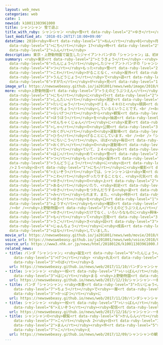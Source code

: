 ```yaml
---
layout: web_news
categories: web
cate: 1
newsid: k10011303961000
title: シャンシャン 雪で遊ぶ
title_with_ruby: シャンシャン <ruby>雪<rt data-ruby-level="2">ゆき</rt></ruby>で<ruby>遊<rt data-ruby-level="3">あそ</rt></ruby>ぶ
last_modified_at: '2018-01-26T17:18:00+09:00'
datetime: 2018<ruby>年<rt data-ruby-level="1">ねん</rt></ruby>01<ruby>月<rt data-ruby-level="1">がつ</rt></ruby>26<ruby>日<rt
  data-ruby-level="1">にち</rt></ruby> 17<ruby>時<rt data-ruby-level="2">じ</rt></ruby>18<ruby>分<rt
  data-ruby-level="2">ふん</rt></ruby>
description: 東京・上野動物園で誕生したジャイアントパンダの「シャンシャン」は、初めて積もった雪にも怖がることなく、屋外の運動場で遊ぶ姿が見られています。
summary: <ruby>東京<rt data-ruby-level="2">とうきょう</rt></ruby>・<ruby>上野動物園<rt data-ruby-level="3">うえのどうぶつえん</rt></ruby>で<ruby>誕生<rt
  data-ruby-level="6">たんじょう</rt></ruby>したジャイアントパンダの「シャンシャン」は、<ruby>初<rt data-ruby-level="4">はじ</rt></ruby>めて<ruby>積<rt
  data-ruby-level="4">つ</rt></ruby>もった<ruby>雪<rt data-ruby-level="2">ゆき</rt></ruby>にも<ruby>怖<rt
  data-ruby-level="7">こわ</rt></ruby>がることなく、<ruby>屋外<rt data-ruby-level="3">おくがい</rt></ruby>の<ruby>運動場<rt
  data-ruby-level="3">うんどうじょう</rt></ruby>で<ruby>遊<rt data-ruby-level="3">あそ</rt></ruby>ぶ<ruby>姿<rt
  data-ruby-level="6">すがた</rt></ruby>が<ruby>見<rt data-ruby-level="1">み</rt></ruby>られています。
image_url: https://newswebeasy.github.io/ja201801/news/web/image/2018/01/26/K10011303961_1801261717_1801261718_01_03.jpg
more: <ruby>上野動物園<rt data-ruby-level="3">うえのどうぶつえん</rt></ruby>によりますと、「シャンシャン」は２５<ruby>日<rt
  data-ruby-level="1">にち</rt></ruby>に<ruby>行<rt data-ruby-level="2">い</rt></ruby>った<ruby>身体<rt
  data-ruby-level="3">しんたい</rt></ruby><ruby>測定<rt data-ruby-level="5">そくてい</rt></ruby>で、<ruby>体重<rt
  data-ruby-level="3">たいじゅう</rt></ruby>が１６．４キロと<ruby>順調<rt data-ruby-level="4">じゅんちょう</rt></ruby>に<ruby>成長<rt
  data-ruby-level="4">せいちょう</rt></ruby>しているということです。<br /><br /><ruby>動物園<rt data-ruby-level="3">どうぶつえん</rt></ruby>では<ruby>来月<rt
  data-ruby-level="2">らいげつ</rt></ruby>から<ruby>観覧<rt data-ruby-level="6">かんらん</rt></ruby><ruby>方法<rt
  data-ruby-level="4">ほうほう</rt></ruby>を<ruby>抽選<rt data-ruby-level="7">ちゅうせん</rt></ruby>から<ruby>先着順<rt
  data-ruby-level="4">せんちゃくじゅん</rt></ruby>に<ruby>変更<rt data-ruby-level="7">へんこう</rt></ruby>し、パンダ<ruby>舎<rt
  data-ruby-level="5">しゃ</rt></ruby>の<ruby>公開<rt data-ruby-level="3">こうかい</rt></ruby>エリアを<ruby>屋外<rt
  data-ruby-level="3">おくがい</rt></ruby>の<ruby>運動場<rt data-ruby-level="3">うんどうじょう</rt></ruby>まで<ruby>広<rt
  data-ruby-level="2">ひろ</rt></ruby>げることにしています。<br /><br />「シャンシャン」は<ruby>今月<rt data-ruby-level="2">こんげつ</rt></ruby>１３<ruby>日以降<rt
  data-ruby-level="6">にちいこう</rt></ruby>、ほぼ<ruby>毎日<rt data-ruby-level="2">まいにち</rt></ruby>、<ruby>屋外<rt
  data-ruby-level="3">おくがい</rt></ruby>の<ruby>運動場<rt data-ruby-level="3">うんどうじょう</rt></ruby>に<ruby>出<rt
  data-ruby-level="1">で</rt></ruby>ていて、２４<ruby>日<rt data-ruby-level="1">にち</rt></ruby>に<ruby>初<rt
  data-ruby-level="4">はじ</rt></ruby>めて<ruby>雪<rt data-ruby-level="2">ゆき</rt></ruby>の<ruby>積<rt
  data-ruby-level="4">つ</rt></ruby>もった<ruby>屋外<rt data-ruby-level="3">おくがい</rt></ruby>の<ruby>運動場<rt
  data-ruby-level="3">うんどうじょう</rt></ruby>に<ruby>出<rt data-ruby-level="1">で</rt></ruby>たということです。<br
  />２５<ruby>日<rt data-ruby-level="1">にち</rt></ruby>に<ruby>撮影<rt data-ruby-level="7">さつえい</rt></ruby>された<ruby>映像<rt
  data-ruby-level="6">えいぞう</rt></ruby>では、シャンシャンは<ruby>驚<rt data-ruby-level="7">おどろ</rt></ruby>いたり<ruby>怖<rt
  data-ruby-level="7">こわ</rt></ruby>がったりすることなく、<ruby>元気<rt data-ruby-level="2">げんき</rt></ruby>に<ruby>雪<rt
  data-ruby-level="2">ゆき</rt></ruby>の<ruby>上<rt data-ruby-level="2">うえ</rt></ruby>を<ruby>歩<rt
  data-ruby-level="2">ある</rt></ruby>いたり、<ruby>前足<rt data-ruby-level="2">まえあし</rt></ruby>で<ruby>雪<rt
  data-ruby-level="2">ゆき</rt></ruby>をつかんだりする<ruby>姿<rt data-ruby-level="6">すがた</rt></ruby>が<ruby>見<rt
  data-ruby-level="1">み</rt></ruby>られます。また、<ruby>時折<rt data-ruby-level="4">ときおり</rt></ruby>、<ruby>雪<rt
  data-ruby-level="2">ゆき</rt></ruby>を<ruby>口<rt data-ruby-level="1">くち</rt></ruby>にふくむ<ruby>様子<rt
  data-ruby-level="3">ようす</rt></ruby>も<ruby>確認<rt data-ruby-level="7">かくにん</rt></ruby>できます。<br
  /><br /><ruby>上野動物園<rt data-ruby-level="3">うえのどうぶつえん</rt></ruby>の<ruby>担当者<rt data-ruby-level="6">たんとうしゃ</rt></ruby>は「<ruby>雪<rt
  data-ruby-level="2">ゆき</rt></ruby>だけでなく、いろいろなものに<ruby>興味<rt data-ruby-level="5">きょうみ</rt></ruby>を<ruby>持<rt
  data-ruby-level="3">も</rt></ruby>って<ruby>活発<rt data-ruby-level="3">かっぱつ</rt></ruby>に<ruby>動<rt
  data-ruby-level="3">うご</rt></ruby>き<ruby>回<rt data-ruby-level="3">まわ</rt></ruby>り、<ruby>順調<rt
  data-ruby-level="4">じゅんちょう</rt></ruby>に<ruby>成長<rt data-ruby-level="4">せいちょう</rt></ruby>している」と<ruby>話<rt
  data-ruby-level="2">はな</rt></ruby>していました。
movie_url: https://newswebeasy.github.io/ja201801/news/web/movie/2018/01/26/k10011303961_201801261717_201801261718.mp4
voice_url: https://newswebeasy.github.io/ja201801/news/web/voice/2018/01/26/k10011303961_201801261717_201801261718.mp3
source_url: https://www3.nhk.or.jp/news/html/20180126/k10011303961000.html
related_news:
- title: パンダ「シャンシャン」<ruby>誕生<rt data-ruby-level="6">たんじょう</rt></ruby>５か<ruby>月<rt
    data-ruby-level="1">げつ</rt></ruby> <ruby>丸太<rt data-ruby-level="2">まるた</rt></ruby>によじ<ruby>登<rt
    data-ruby-level="3">のぼ</rt></ruby>る
  url: https://newswebeasy.github.io/news/web/2017/11/10/パンダシャンシャン誕生5か月-丸太によじ登る
- title: シャンシャン <ruby>一般<rt data-ruby-level="7">いっぱん</rt></ruby><ruby>公開<rt data-ruby-level="3">こうかい</rt></ruby><ruby>始<rt
    data-ruby-level="3">はじ</rt></ruby>まる <ruby>上野動物園<rt data-ruby-level="3">うえのどうぶつえん</rt></ruby>
  url: https://newswebeasy.github.io/news/web/2017/12/19/シャンシャン-一般公開始まる-上野動物園
- title: パンダ「シャンシャン」<ruby>体重<rt data-ruby-level="3">たいじゅう</rt></ruby>10キロ<ruby>超<rt
    data-ruby-level="7">ちょう</rt></ruby>で<ruby>一層<rt data-ruby-level="6">いっそう</rt></ruby><ruby>活発<rt
    data-ruby-level="3">かっぱつ</rt></ruby>に
  url: https://newswebeasy.github.io/news/web/2017/11/20/パンダシャンシャン体重10キロ超で一層活発に
- title: シャンシャン <ruby>一般<rt data-ruby-level="7">いっぱん</rt></ruby><ruby>公開<rt data-ruby-level="3">こうかい</rt></ruby>にあわせてライブ<ruby>映像<rt
    data-ruby-level="6">えいぞう</rt></ruby><ruby>配信<rt data-ruby-level="4">はいしん</rt></ruby>へ
  url: https://newswebeasy.github.io/news/web/2017/12/16/シャンシャン-一般公開にあわせてライブ映像配信へ
- title: シャンシャンの<ruby>観覧<rt data-ruby-level="6">かんらん</rt></ruby><ruby>申<rt data-ruby-level="7">もう</rt></ruby>し<ruby>込<rt
    data-ruby-level="7">こ</rt></ruby>み 2<ruby>日<rt data-ruby-level="1">にち</rt></ruby>で16<ruby>万<rt
    data-ruby-level="2">まん</rt></ruby><ruby>件<rt data-ruby-level="5">けん</rt></ruby><ruby>超<rt
    data-ruby-level="7">こ</rt></ruby>え
  url: https://newswebeasy.github.io/news/web/2017/12/09/シャンシャンの観覧申し込み-2日で16万件超え
...
```

